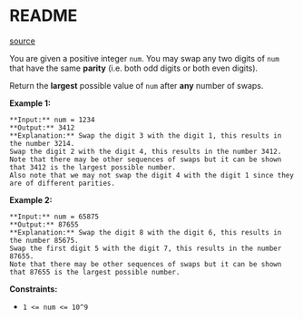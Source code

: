 # README #
[source](https://leetcode.com/problems/largest-number-after-digit-swaps-by-parity/)

You are given a positive integer `num`. You may swap any two digits of `num` that have the same **parity** (i.e. both odd digits or both even digits).

Return the **largest** possible value of `num` after **any** number of swaps.


**Example 1:**

```
**Input:** num = 1234
**Output:** 3412
**Explanation:** Swap the digit 3 with the digit 1, this results in the number 3214.
Swap the digit 2 with the digit 4, this results in the number 3412.
Note that there may be other sequences of swaps but it can be shown that 3412 is the largest possible number.
Also note that we may not swap the digit 4 with the digit 1 since they are of different parities.
```

**Example 2:**

```
**Input:** num = 65875
**Output:** 87655
**Explanation:** Swap the digit 8 with the digit 6, this results in the number 85675.
Swap the first digit 5 with the digit 7, this results in the number 87655.
Note that there may be other sequences of swaps but it can be shown that 87655 is the largest possible number.
```


**Constraints:**


+ `1 <= num <= 10^9`



